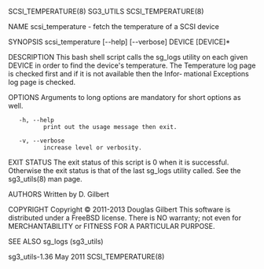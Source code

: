 SCSI_TEMPERATURE(8)                                                                               SG3_UTILS                                                                               SCSI_TEMPERATURE(8)



NAME
       scsi_temperature - fetch the temperature of a SCSI device

SYNOPSIS
       scsi_temperature [--help] [--verbose] DEVICE [DEVICE]*

DESCRIPTION
       This  bash shell script calls the sg_logs utility on each given DEVICE in order to find the device's temperature. The Temperature log page is checked first and if it is not available then the Infor‐
       mational Exceptions log page is checked.

OPTIONS
       Arguments to long options are mandatory for short options as well.

       -h, --help
              print out the usage message then exit.

       -v, --verbose
              increase level or verbosity.

EXIT STATUS
       The exit status of this script is 0 when it is successful. Otherwise the exit status is that of the last sg_logs utility called. See the sg3_utils(8) man page.

AUTHORS
       Written by D. Gilbert

COPYRIGHT
       Copyright © 2011-2013 Douglas Gilbert
       This software is distributed under a FreeBSD license. There is NO warranty; not even for MERCHANTABILITY or FITNESS FOR A PARTICULAR PURPOSE.

SEE ALSO
       sg_logs (sg3_utils)



sg3_utils-1.36                                                                                     May 2011                                                                               SCSI_TEMPERATURE(8)

